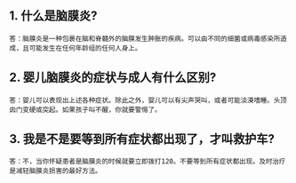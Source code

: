 ## 1. 什么是脑膜炎?

    答：脑膜炎是一种包裹在脑和脊髓外的脑膜发生肿胀的疾病。可以由不同的细菌或病毒感染所造成，且可能发生在任何年龄组的任何人身上。

## 2. 婴儿脑膜炎的症状与成人有什么区别?

    答：婴儿可以表现出上述各种症状。除此之外，婴儿可以有尖声哭叫，或者可能淡漠嗜睡。头顶囟门变硬或突起。如果孩子叫不醒，你就要警惕了。

## 3. 我是不是要等到所有症状都出现了，才叫救护车?

    答：不，当你怀疑患者是脑膜炎的时候就要立即拨打120。不要等到所有症状都出现。及时治疗是减轻脑膜炎损害的最好方法。